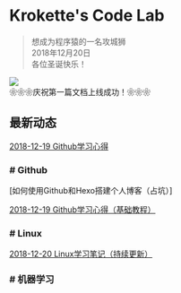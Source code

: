 # Krokette's Code Lab
> 想成为程序猿的一名攻城狮  
> 2018年12月20日  
> 各位圣诞快乐！

![](http://images.youshang.com/club/cms/uploadfile/2010/1119/20101119020539973.jpg)  
❀❀❀庆祝第一篇文档上线成功！❀❀❀

## 最新动态
[2018-12-19 Github学习心得](20181219_Github学习心得（基础教程）.md)

### # Github
[如何使用Github和Hexo搭建个人博客（占坑）]

[2018-12-19 Github学习心得（基础教程）](20181219_Github学习心得（基础教程）.md)

### # Linux
[2018-12-20 Linux学习笔记（持续更新）](20181220_Linux学习笔记（持续更新）.md)

### # 机器学习